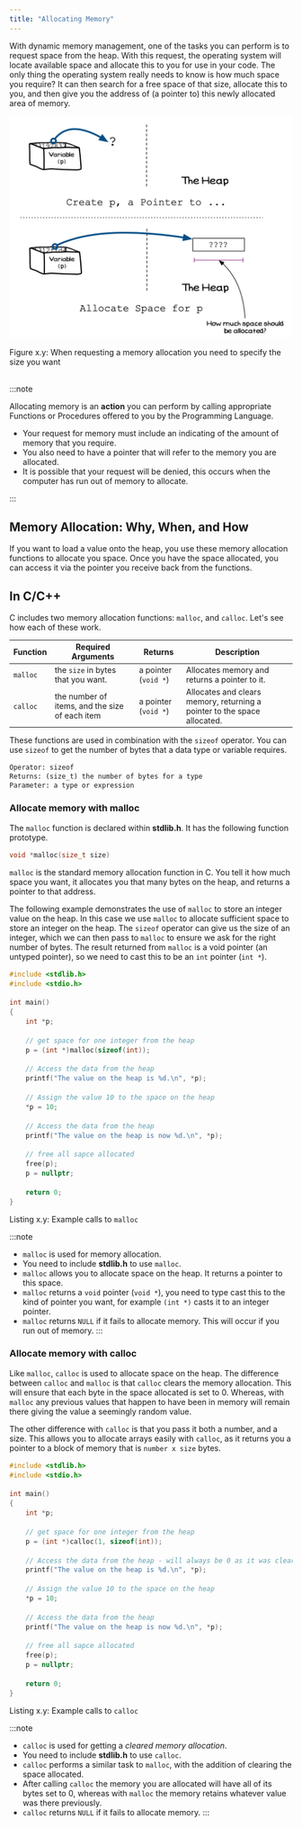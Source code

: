 ```yaml
---
title: "Allocating Memory"
---
```


With dynamic memory management, one of the tasks you can perform is to request space from the heap. With this request, the operating system will locate available space and allocate this to you for use in your code. The only thing the operating system really needs to know is how much space you require? It can then search for a free space of that size, allocate this to you, and then give you the address of (a pointer to) this newly allocated area of memory.

<a id="FigureAllocatingMemory"></a>

![Figure x.y: When requesting a memory allocation you need to specify the size you want](./images/allocating-memory.png "When requesting a memory allocation you need to specify the size you want")
<div class="caption"><span class="caption-figure-nbr">Figure x.y: </span>When requesting a memory allocation you need to specify the size you want</div><br/>

:::note

Allocating memory is an **action** you can perform by calling appropriate Functions or Procedures offered to you by the Programming Language.

- Your request for memory must include an indicating of the amount of memory that you require. 
- You also need to have a pointer that will refer to the memory you are allocated.
- It is possible that your request will be denied, this occurs when the computer has run out of memory to allocate.
 
:::

## Memory Allocation: Why, When, and How

If you want to load a value onto the heap, you use these memory allocation functions to allocate you space. Once you have the space allocated, you can access it via the pointer you receive back from the functions.

## In C/C++

C includes two memory allocation functions: `malloc`, and `calloc`. Let's see how each of these work.

|**Function** | **Required Arguments** | **Returns** | **Description** |
|-----------|------------------------|-------|---------|
| `malloc` | the `size` in bytes that you want. | a pointer (`void *`) | Allocates memory and returns a pointer to it. |
| `calloc` | the number of items, and the size of each item | a pointer (`void *`) | Allocates and clears memory, returning a pointer to the space allocated. |

These functions are used in combination with the `sizeof` operator. You can use `sizeof` to get the number of bytes that a data type or variable requires.

```
Operator: sizeof
Returns: (size_t) the number of bytes for a type
Parameter: a type or expression
```

### Allocate memory with malloc

The `malloc` function is declared within **stdlib.h**. It has the following function prototype.

```cpp
void *malloc(size_t size)
```

`malloc` is the standard memory allocation function in C. You tell it how much space you want, it allocates you that many bytes on the heap, and returns a pointer to that address.

The following example demonstrates the use of `malloc` to store an integer value on the heap. In this case we use `malloc` to allocate sufficient space to store an integer on the heap. The `sizeof` operator can give us the size of an integer, which we can then pass to `malloc` to ensure we ask for the right number of bytes. The result returned from `malloc` is a void pointer (an untyped pointer), so we need to cast this to be an `int` pointer (`int *`).

<a id="ListingMallocExample"></a>

```c
#include <stdlib.h>
#include <stdio.h>

int main()
{
    int *p;

    // get space for one integer from the heap
    p = (int *)malloc(sizeof(int));

    // Access the data from the heap
    printf("The value on the heap is %d.\n", *p);
    
    // Assign the value 10 to the space on the heap
    *p = 10;

    // Access the data from the heap
    printf("The value on the heap is now %d.\n", *p);

    // free all sapce allocated
    free(p);
    p = nullptr;

    return 0;
}
```
<div class="caption"><span class="caption-figure-nbr">Listing x.y: </span>Example calls to <code>malloc</code></div>

:::note

- `malloc` is used for memory allocation.
- You need to include **stdlib.h** to use `malloc`.
- `malloc` allows you to allocate space on the heap. It returns a pointer to this space.
- `malloc` returns a `void` pointer (`void *`), you need to type cast this to the kind of pointer you want, for example `(int *)` casts it to an integer pointer.
- `malloc` returns `NULL` if it fails to allocate memory. This will occur if you run out of memory.
:::

<!-- TODO: add slider -->

### Allocate memory with calloc

Like `malloc`, `calloc` is used to allocate space on the heap. The difference between `calloc` and `malloc` is that `calloc` clears the memory allocation. This will ensure that each byte in the space allocated is set to 0. Whereas, with `malloc` any previous values that happen to have been in memory will remain there giving the value a seemingly random value.

The other difference with `calloc` is that you pass it both a number, and a size. This allows you to allocate arrays easily with `calloc`, as it returns you a pointer to a block of memory that is `number x size` bytes.

```c
#include <stdlib.h>
#include <stdio.h>

int main()
{
    int *p;

    // get space for one integer from the heap
    p = (int *)calloc(1, sizeof(int));

    // Access the data from the heap - will always be 0 as it was cleared
    printf("The value on the heap is %d.\n", *p);
    
    // Assign the value 10 to the space on the heap
    *p = 10;

    // Access the data from the heap
    printf("The value on the heap is now %d.\n", *p);

    // free all sapce allocated
    free(p);
    p = nullptr;

    return 0;
}
```
<div class="caption"><span class="caption-figure-nbr">Listing x.y: </span>Example calls to <code>calloc</code></div>

:::note

- `calloc` is used for getting a *cleared memory allocation*.
- You need to include **stdlib.h** to use `calloc`.
- `calloc` performs a similar task to `malloc`, with the addition of clearing the space allocated.
- After calling `calloc` the memory you are allocated will have all of its bytes set to 0, whereas with `malloc` the memory retains whatever value was there previously.
- `calloc` returns `NULL` if it fails to allocate memory.
:::

<!-- TODO: add slider -->
